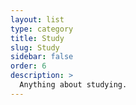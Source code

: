 ```yaml
---
layout: list
type: category
title: Study
slug: Study
sidebar: false
order: 6
description: >
  Anything about studying.
---
```

